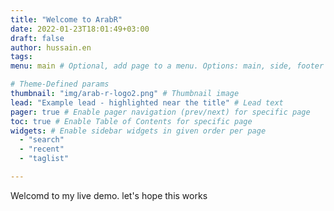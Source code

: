 ```yaml
---
title: "Welcome to ArabR"
date: 2022-01-23T18:01:49+03:00
draft: false
author: hussain.en
tags:
menu: main # Optional, add page to a menu. Options: main, side, footer

# Theme-Defined params
thumbnail: "img/arab-r-logo2.png" # Thumbnail image
lead: "Example lead - highlighted near the title" # Lead text
pager: true # Enable pager navigation (prev/next) for specific page
toc: true # Enable Table of Contents for specific page
widgets: # Enable sidebar widgets in given order per page
  - "search"
  - "recent"
  - "taglist"

---
```


Welcomd to my live demo. let's hope this works 
